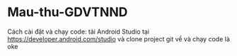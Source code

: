 # Mau-thu-GDVTNND
Cách cài đặt và chạy code: tải Android Studio tại https://developer.android.com/studio và clone project git về và chạy code là oke
